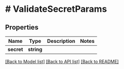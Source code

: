 # # ValidateSecretParams

## Properties

Name | Type | Description | Notes
------------ | ------------- | ------------- | -------------
**secret** | **string** |  |

[[Back to Model list]](../../README.md#models) [[Back to API list]](../../README.md#endpoints) [[Back to README]](../../README.md)

